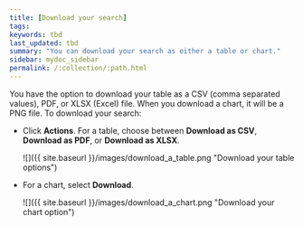 ```yaml
---
title: [Download your search]
tags:
keywords: tbd
last_updated: tbd
summary: "You can download your search as either a table or chart."
sidebar: mydoc_sidebar
permalink: /:collection/:path.html
---
```

You have the option to download your table as a CSV (comma separated values), PDF, or XLSX (Excel) file. When you download a chart, it will be a PNG file. To download your search:

* Click **Actions**. For a table, choose between **Download as CSV**, **Download as PDF**, or **Download as XLSX**.

     ![]({{ site.baseurl }}/images/download_a_table.png "Download your table options")

* For a chart, select **Download**.

     ![]({{ site.baseurl }}/images/download_a_chart.png "Download your chart option")
